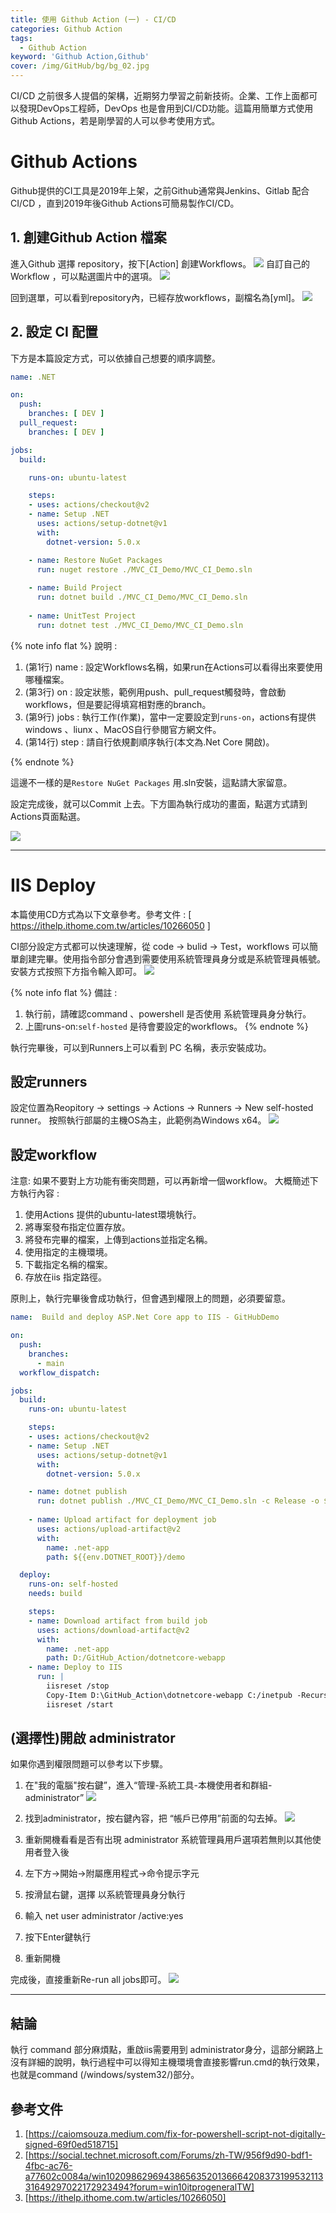 ```yaml
---
title: 使用 Github Action (一) - CI/CD
categories: Github Action
tags: 
  - Github Action
keyword: 'Github Action,Github'
cover: /img/GitHub/bg/bg_02.jpg
---
```


CI/CD 之前很多人提倡的架構，近期努力學習之前新技術。企業、工作上面都可以發現DevOps工程師，DevOps 也是會用到CI/CD功能。這篇用簡單方式使用 Github Actions，若是剛學習的人可以參考使用方式。

# Github Actions 
Github提供的CI工具是2019年上架，之前Github通常與Jenkins、Gitlab 配合 CI/CD ，直到2019年後Github Actions可簡易製作CI/CD。

## 1. 創建Github Action 檔案
進入Github 選擇 repository，按下[Action] 創建Workflows。
![](/img/githubActions/01.png)
自訂自己的 Workflow ，可以點選圖片中的選項。 
![](/img/GitHub/action/02.png)

回到選單，可以看到repository內，已經存放workflows，副檔名為[yml]。
![](/img/GitHub/action/03.png)

## 2. 設定 CI 配置
下方是本篇設定方式，可以依據自己想要的順序調整。

```yml
name: .NET

on:
  push:
    branches: [ DEV ]
  pull_request:
    branches: [ DEV ]

jobs:
  build:

    runs-on: ubuntu-latest

    steps:
    - uses: actions/checkout@v2
    - name: Setup .NET
      uses: actions/setup-dotnet@v1
      with:
        dotnet-version: 5.0.x

    - name: Restore NuGet Packages
      run: nuget restore ./MVC_CI_Demo/MVC_CI_Demo.sln 
        
    - name: Build Project
      run: dotnet build ./MVC_CI_Demo/MVC_CI_Demo.sln       
      
    - name: UnitTest Project
      run: dotnet test ./MVC_CI_Demo/MVC_CI_Demo.sln   
```



{% note info flat %}
說明 :
1. (第1行) name : 設定Workflows名稱，如果run在Actions可以看得出來要使用哪種檔案。
2. (第3行) on : 設定狀態，範例用push、pull_request觸發時，會啟動workflows，但是要記得填寫相對應的branch。
3. (第9行) jobs : 執行工作(作業)，當中一定要設定到```runs-on```，actions有提供 windows 、liunx 、MacOS自行參閱官方網文件。
4. (第14行) step : 請自行依規劃順序執行(本文為.Net Core 開啟)。 

{% endnote %}

這邊不一樣的是```Restore NuGet Packages``` 用.sln安裝，這點請大家留意。

設定完成後，就可以Commit 上去。下方圖為執行成功的畫面，點選方式請到Actions頁面點選。

![](/img/GitHub/action/04.png)

---

# IIS Deploy
本篇使用CD方式為以下文章參考。參考文件 : [ https://ithelp.ithome.com.tw/articles/10266050 ]

CI部分設定方式都可以快速理解，從 code -> bulid -> Test，workflows 可以簡單創建完畢。使用指令部分會遇到需要使用系統管理員身分或是系統管理員帳號。安裝方式按照下方指令輸入即可。
![](/img/GitHub/action/06.png)

{% note info flat %}
備註 : 
1. 執行前，請確認command 、powershell 是否使用 系統管理員身分執行。
2. 上圖runs-on:```self-hosted``` 是待會要設定的workflows。
{% endnote %}

執行完畢後，可以到Runners上可以看到 PC 名稱，表示安裝成功。

## 設定runners
設定位置為Reopitory -> settings -> Actions -> Runners -> New self-hosted runner。
按照執行部屬的主機OS為主，此範例為Windows x64。
![](/img/GitHub/action/05.png)

## 設定workflow
注意: 如果不要對上方功能有衝突問題，可以再新增一個workflow。
大概簡述下方執行內容 : 
1. 使用Actions 提供的ubuntu-latest環境執行。
2. 將專案發布指定位置存放。
3. 將發布完畢的檔案，上傳到actions並指定名稱。
4. 使用指定的主機環境。
5. 下載指定名稱的檔案。
6. 存放在iis 指定路徑。

原則上，執行完畢後會成功執行，但會遇到權限上的問題，必須要留意。
```yml
name:  Build and deploy ASP.Net Core app to IIS - GitHubDemo

on:
  push:
    branches:
      - main
  workflow_dispatch:

jobs:
  build:
    runs-on: ubuntu-latest

    steps:
    - uses: actions/checkout@v2
    - name: Setup .NET
      uses: actions/setup-dotnet@v1
      with:
        dotnet-version: 5.0.x

    - name: dotnet publish
      run: dotnet publish ./MVC_CI_Demo/MVC_CI_Demo.sln -c Release -o ${{env.DOTNET_ROOT}}/demo
  
    - name: Upload artifact for deployment job
      uses: actions/upload-artifact@v2
      with:
        name: .net-app
        path: ${{env.DOTNET_ROOT}}/demo

  deploy:
    runs-on: self-hosted
    needs: build

    steps:
    - name: Download artifact from build job
      uses: actions/download-artifact@v2
      with:
        name: .net-app
        path: D:/GitHub_Action/dotnetcore-webapp
    - name: Deploy to IIS
      run: |
        iisreset /stop
        Copy-Item D:\GitHub_Action\dotnetcore-webapp C:/inetpub -Recurse -Force
        iisreset /start
```

## (選擇性)開啟 administrator
如果你遇到權限問題可以參考以下步驟。

1. 在"我的電腦"按右鍵”，進入“管理-系統工具-本機使用者和群組-administrator”
![](/img/GitHub/action/07.png)

1. 找到administrator，按右鍵內容，把 “帳戶已停用”前面的勾去掉。
![](/img/GitHub/action/08.png)

3. 重新開機看看是否有出現 administrator 系統管理員用戶選項若無則以其他使用者登入後
4. 左下方->開始->附屬應用程式->命令提示字元
5. 按滑鼠右鍵，選擇 以系統管理員身分執行
6. 輸入 net user administrator /active:yes
7. 按下Enter鍵執行
8. 重新開機

完成後，直接重新Re-run all jobs即可。
![](/img/GitHub/action/09.png)


---
## 結論
執行 command 部分麻煩點，重啟iis需要用到 administrator身分，這部分網路上沒有詳細的說明，執行過程中可以得知主機環境會直接影響run.cmd的執行效果，也就是command (/windows/system32/)部分。 

## 參考文件 
1. [https://caiomsouza.medium.com/fix-for-powershell-script-not-digitally-signed-69f0ed518715]
2. [https://social.technet.microsoft.com/Forums/zh-TW/956f9d90-bdf1-4fbc-ac76-a77602c0084a/win10209862969438656352013666420837319953211331649297022172923494?forum=win10itprogeneralTW]
3. [https://ithelp.ithome.com.tw/articles/10266050]